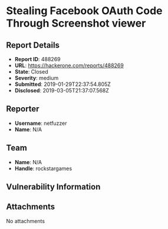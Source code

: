 # Stealing Facebook OAuth Code Through Screenshot viewer

## Report Details
- **Report ID**: 488269
- **URL**: https://hackerone.com/reports/488269
- **State**: Closed
- **Severity**: medium
- **Submitted**: 2019-01-29T22:37:54.805Z
- **Disclosed**: 2019-03-05T21:37:07.568Z

## Reporter
- **Username**: netfuzzer
- **Name**: N/A

## Team
- **Name**: N/A
- **Handle**: rockstargames

## Vulnerability Information


## Attachments
No attachments
